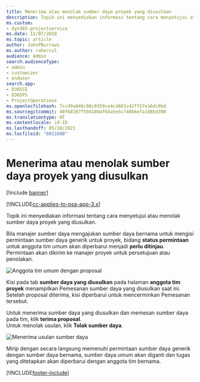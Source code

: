 ```yaml
---
title: Menerima atau menolak sumber daya proyek yang diusulkan
description: Topik ini menyediakan informasi tentang cara menyetujui atau menolak sumber daya proyek yang diusulkan.
ms.custom:
- dyn365-projectservice
ms.date: 12/07/2018
ms.topic: article
author: JohnPBurrows
ms.author: ruhercul
audience: Admin
search.audienceType:
- admin
- customizer
- enduser
search.app:
- D365CE
- D365PS
- ProjectOperations
ms.openlocfilehash: 7cc49a846c98c0359ce4cd681c42ff57e16dc9bd
ms.sourcegitcommit: 40f68387f594180af64a5e5c748b6efa188bd300
ms.translationtype: HT
ms.contentlocale: id-ID
ms.lasthandoff: 05/10/2021
ms.locfileid: "6011600"
---
```

# <a name="accept-or-reject-a-proposed-project-resource"></a>Menerima atau menolak sumber daya proyek yang diusulkan

[!include [banner](../includes/psa-now-project-operations.md)]

[!INCLUDE[cc-applies-to-psa-app-3.x](../includes/cc-applies-to-psa-app-3x.md)]

Topik ini menyediakan informasi tentang cara menyetujui atau menolak sumber daya proyek yang diusulkan.

Bila manajer sumber daya mengajukan sumber daya bernama untuk mengisi permintaan sumber daya generik untuk proyek, bidang **status permintaan** untuk anggota tim umum akan diperbarui menjadi **perlu ditinjau**. Permintaan akan dikirim ke manajer proyek untuk persetujuan atau penolakan.

![Anggota tim umum dengan proposal](media/RM-how-to-19.png)

Kisi pada tab **sumber daya yang diusulkan** pada halaman **anggota tim proyek** menampilkan Pemesanan sumber daya yang diusulkan saat ini. Setelah proposal diterima, kisi diperbarui untuk mencerminkan Pemesanan tersebut. 

Untuk menerima sumber daya yang diusulkan dan memesan sumber daya pada tim, klik **terima proposal**.  
Untuk menolak usulan, klik **Tolak sumber daya**.

![Menerima usulan sumber daya](media/RM-how-to-20.png) 

Mirip dengan secara langsung memenuhi permintaan sumber daya generik dengan sumber daya bernama, sumber daya umum akan diganti dan tugas yang ditetapkan akan diperbarui dengan anggota tim bernama.


[!INCLUDE[footer-include](../includes/footer-banner.md)]